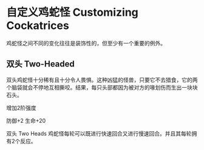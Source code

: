 # 自定义鸡蛇怪 Customizing Cockatrices

鸡蛇怪之间不同的变化往往是装饰性的，但至少有一个重要的例外。

## 双头 Two-Headed

双头鸡蛇怪十分稀有且十分令人畏惧。这种凶猛的怪兽，只要它不去猎食，它的两个脑袋就会不停地互相撕咬。结果，每只头部都因为被对方的喙划伤而生出一块块石头。

增加2阶强度

防御+2 生命+20

双头 Two Heads
鸡蛇怪每轮可以既进行快速回合又进行慢速回合。并且其每轮拥有2个反应。
